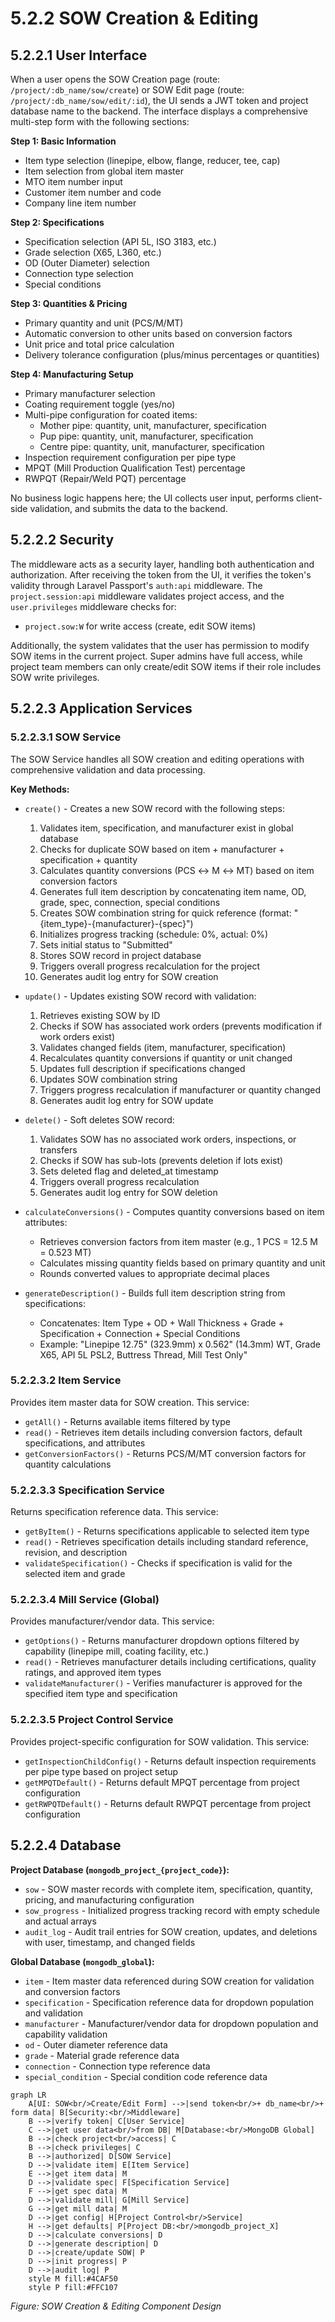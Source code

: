 # 5.2.2 SOW Creation & Editing

## 5.2.2.1 User Interface

When a user opens the SOW Creation page (route: `/project/:db_name/sow/create`) or SOW Edit page (route: `/project/:db_name/sow/edit/:id`), the UI sends a JWT token and project database name to the backend. The interface displays a comprehensive multi-step form with the following sections:

**Step 1: Basic Information**
- Item type selection (linepipe, elbow, flange, reducer, tee, cap)
- Item selection from global item master
- MTO item number input
- Customer item number and code
- Company line item number

**Step 2: Specifications**
- Specification selection (API 5L, ISO 3183, etc.)
- Grade selection (X65, L360, etc.)
- OD (Outer Diameter) selection
- Connection type selection
- Special conditions

**Step 3: Quantities & Pricing**
- Primary quantity and unit (PCS/M/MT)
- Automatic conversion to other units based on conversion factors
- Unit price and total price calculation
- Delivery tolerance configuration (plus/minus percentages or quantities)

**Step 4: Manufacturing Setup**
- Primary manufacturer selection
- Coating requirement toggle (yes/no)
- Multi-pipe configuration for coated items:
  - Mother pipe: quantity, unit, manufacturer, specification
  - Pup pipe: quantity, unit, manufacturer, specification
  - Centre pipe: quantity, unit, manufacturer, specification
- Inspection requirement configuration per pipe type
- MPQT (Mill Production Qualification Test) percentage
- RWPQT (Repair/Weld PQT) percentage

No business logic happens here; the UI collects user input, performs client-side validation, and submits the data to the backend.

## 5.2.2.2 Security

The middleware acts as a security layer, handling both authentication and authorization. After receiving the token from the UI, it verifies the token's validity through Laravel Passport's `auth:api` middleware. The `project.session:api` middleware validates project access, and the `user.privileges` middleware checks for:
- `project.sow:W` for write access (create, edit SOW items)

Additionally, the system validates that the user has permission to modify SOW items in the current project. Super admins have full access, while project team members can only create/edit SOW items if their role includes SOW write privileges.

## 5.2.2.3 Application Services

### 5.2.2.3.1 SOW Service

The SOW Service handles all SOW creation and editing operations with comprehensive validation and data processing.

**Key Methods:**
- `create()` - Creates a new SOW record with the following steps:
  1. Validates item, specification, and manufacturer exist in global database
  2. Checks for duplicate SOW based on item + manufacturer + specification + quantity
  3. Calculates quantity conversions (PCS ↔ M ↔ MT) based on item conversion factors
  4. Generates full item description by concatenating item name, OD, grade, spec, connection, special conditions
  5. Creates SOW combination string for quick reference (format: "{item_type}-{manufacturer}-{spec}")
  6. Initializes progress tracking (schedule: 0%, actual: 0%)
  7. Sets initial status to "Submitted"
  8. Stores SOW record in project database
  9. Triggers overall progress recalculation for the project
  10. Generates audit log entry for SOW creation

- `update()` - Updates existing SOW record with validation:
  1. Retrieves existing SOW by ID
  2. Checks if SOW has associated work orders (prevents modification if work orders exist)
  3. Validates changed fields (item, manufacturer, specification)
  4. Recalculates quantity conversions if quantity or unit changed
  5. Updates full description if specifications changed
  6. Updates SOW combination string
  7. Triggers progress recalculation if manufacturer or quantity changed
  8. Generates audit log entry for SOW update

- `delete()` - Soft deletes SOW record:
  1. Validates SOW has no associated work orders, inspections, or transfers
  2. Checks if SOW has sub-lots (prevents deletion if lots exist)
  3. Sets deleted flag and deleted_at timestamp
  4. Triggers overall progress recalculation
  5. Generates audit log entry for SOW deletion

- `calculateConversions()` - Computes quantity conversions based on item attributes:
  - Retrieves conversion factors from item master (e.g., 1 PCS = 12.5 M = 0.523 MT)
  - Calculates missing quantity fields based on primary quantity and unit
  - Rounds converted values to appropriate decimal places

- `generateDescription()` - Builds full item description string from specifications:
  - Concatenates: Item Type + OD + Wall Thickness + Grade + Specification + Connection + Special Conditions
  - Example: "Linepipe 12.75\" (323.9mm) x 0.562\" (14.3mm) WT, Grade X65, API 5L PSL2, Buttress Thread, Mill Test Only"

### 5.2.2.3.2 Item Service

Provides item master data for SOW creation. This service:
- `getAll()` - Returns available items filtered by type
- `read()` - Retrieves item details including conversion factors, default specifications, and attributes
- `getConversionFactors()` - Returns PCS/M/MT conversion factors for quantity calculations

### 5.2.2.3.3 Specification Service

Returns specification reference data. This service:
- `getByItem()` - Returns specifications applicable to selected item type
- `read()` - Retrieves specification details including standard reference, revision, and description
- `validateSpecification()` - Checks if specification is valid for the selected item and grade

### 5.2.2.3.4 Mill Service (Global)

Provides manufacturer/vendor data. This service:
- `getOptions()` - Returns manufacturer dropdown options filtered by capability (linepipe mill, coating facility, etc.)
- `read()` - Retrieves manufacturer details including certifications, quality ratings, and approved item types
- `validateManufacturer()` - Verifies manufacturer is approved for the specified item type and specification

### 5.2.2.3.5 Project Control Service

Provides project-specific configuration for SOW validation. This service:
- `getInspectionChildConfig()` - Returns default inspection requirements per pipe type based on project setup
- `getMPQTDefault()` - Returns default MPQT percentage from project configuration
- `getRWPQTDefault()` - Returns default RWPQT percentage from project configuration

## 5.2.2.4 Database

**Project Database (`mongodb_project_{project_code}`):**
- `sow` - SOW master records with complete item, specification, quantity, pricing, and manufacturing configuration
- `sow_progress` - Initialized progress tracking record with empty schedule and actual arrays
- `audit_log` - Audit trail entries for SOW creation, updates, and deletions with user, timestamp, and changed fields

**Global Database (`mongodb_global`):**
- `item` - Item master data referenced during SOW creation for validation and conversion factors
- `specification` - Specification reference data for dropdown population and validation
- `manufacturer` - Manufacturer/vendor data for dropdown population and capability validation
- `od` - Outer diameter reference data
- `grade` - Material grade reference data
- `connection` - Connection type reference data
- `special_condition` - Special condition code reference data

```mermaid
graph LR
    A[UI: SOW<br/>Create/Edit Form] -->|send token<br/>+ db_name<br/>+ form data| B[Security:<br/>Middleware]
    B -->|verify token| C[User Service]
    C -->|get user data<br/>from DB| M[Database:<br/>MongoDB Global]
    B -->|check project<br/>access| C
    B -->|check privileges| C
    B -->|authorized| D[SOW Service]
    D -->|validate item| E[Item Service]
    E -->|get item data| M
    D -->|validate spec| F[Specification Service]
    F -->|get spec data| M
    D -->|validate mill| G[Mill Service]
    G -->|get mill data| M
    D -->|get config| H[Project Control<br/>Service]
    H -->|get defaults| P[Project DB:<br/>mongodb_project_X]
    D -->|calculate conversions| D
    D -->|generate description| D
    D -->|create/update SOW| P
    D -->|init progress| P
    D -->|audit log| P
    style M fill:#4CAF50
    style P fill:#FFC107
```

*Figure: SOW Creation & Editing Component Design*
